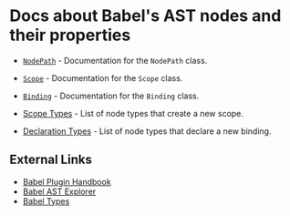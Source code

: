 # Docs about Babel's AST nodes and their properties

- [`NodePath`](./NodePath.md) - Documentation for the `NodePath` class.
- [`Scope`](./Scope.md) - Documentation for the `Scope` class.
- [`Binding`](./Binding.md) - Documentation for the `Binding` class.

- [Scope Types](./scopetypes.md) - List of node types that create a new scope.
- [Declaration Types](./declarationtypes.md) - List of node types that declare a new binding.

## External Links

- [Babel Plugin Handbook](https://github.com/jamiebuilds/babel-handbook/blob/master/translations/en/plugin-handbook.md)
- [Babel AST Explorer](https://astexplorer.net/)
- [Babel Types](https://babeljs.io/docs/babel-types)
